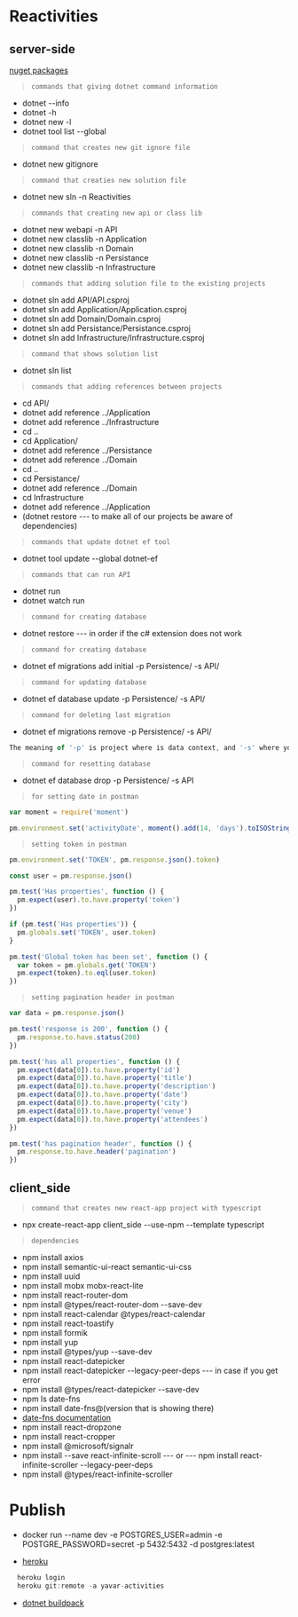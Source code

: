 # Reactivities

## server-side

[nuget packages](https://www.nuget.org/packages)

> `commands that giving dotnet command information`

- dotnet --info
- dotnet -h
- dotnet new -l
- dotnet tool list --global

> `command that creates new git ignore file`

- dotnet new gitignore

> `command that creaties new solution file`

- dotnet new sln -n Reactivities

> `commands that creating new api or class lib`

- dotnet new webapi -n API
- dotnet new classlib -n Application
- dotnet new classlib -n Domain
- dotnet new classlib -n Persistance
- dotnet new classlib -n Infrastructure

> `commands that adding solution file to the existing projects`

- dotnet sln add API/API.csproj
- dotnet sln add Application/Application.csproj
- dotnet sln add Domain/Domain.csproj
- dotnet sln add Persistance/Persistance.csproj
- dotnet sln add Infrastructure/Infrastructure.csproj

> `command that shows solution list`

- dotnet sln list

> `commands that adding references between projects`

- cd API/
- dotnet add reference ../Application
- dotnet add reference ../Infrastructure
- cd ..
- cd Application/
- dotnet add reference ../Persistance
- dotnet add reference ../Domain
- cd ..
- cd Persistance/
- dotnet add reference ../Domain
- cd Infrastructure
- dotnet add reference ../Application
- (dotnet restore --- to make all of our projects be aware of dependencies)

> `commands that update dotnet ef tool`

- dotnet tool update --global dotnet-ef

> `commands that can run API`

- dotnet run
- dotnet watch run

> `command for creating database`

- dotnet restore --- in order if the c# extension does not work

> `command for creating database`

- dotnet ef migrations add initial -p Persistence/ -s API/

> `command for updating database`

- dotnet ef database update -p Persistence/ -s API/

> `command for deleting last migration`

- dotnet ef migrations remove -p Persistence/ -s API/

```javascript
The meaning of '-p' is project where is data context, and '-s' where you forward the flag.

```

> `command for resetting database`

- dotnet ef database drop -p Persistence/ -s API

> `for setting date in postman`

```javascript
var moment = require('moment')

pm.environment.set('activityDate', moment().add(14, 'days').toISOString())
```

> `setting token in postman`

```javascript
pm.environment.set('TOKEN', pm.response.json().token)
```

```javascript
const user = pm.response.json()

pm.test('Has properties', function () {
  pm.expect(user).to.have.property('token')
})

if (pm.test('Has properties')) {
  pm.globals.set('TOKEN', user.token)
}

pm.test('Global token has been set', function () {
  var token = pm.globals.get('TOKEN')
  pm.expect(token).to.eql(user.token)
})
```

> `setting pagination header in postman`

```javascript
var data = pm.response.json()

pm.test('response is 200', function () {
  pm.response.to.have.status(200)
})

pm.test('has all properties', function () {
  pm.expect(data[0]).to.have.property('id')
  pm.expect(data[0]).to.have.property('title')
  pm.expect(data[0]).to.have.property('description')
  pm.expect(data[0]).to.have.property('date')
  pm.expect(data[0]).to.have.property('city')
  pm.expect(data[0]).to.have.property('venue')
  pm.expect(data[0]).to.have.property('attendees')
})

pm.test('has pagination header', function () {
  pm.response.to.have.header('pagination')
})
```

## client_side

> `command that creates new react-app project with typescript`

- npx create-react-app client_side --use-npm --template typescript

> `dependencies`

- npm install axios
- npm install semantic-ui-react semantic-ui-css
- npm install uuid
- npm install mobx mobx-react-lite
- npm install react-router-dom
- npm install @types/react-router-dom --save-dev
- npm install react-calendar @types/react-calendar
- npm install react-toastify
- npm install formik
- npm install yup
- npm install @types/yup --save-dev
- npm install react-datepicker
- npm install react-datepicker --legacy-peer-deps --- in case if you get error
- npm install @types/react-datepicker --save-dev
- npm ls date-fns
- npm install date-fns@(version that is showing there)
- [date-fns documentation](https://date-fns.org)
- npm install react-dropzone
- npm install react-cropper
- npm install @microsoft/signalr
- npm install --save react-infinite-scroll --- or --- npm install react-infinite-scroller --legacy-peer-deps
- npm install @types/react-infinite-scroller

# Publish

- docker run --name dev -e POSTGRES_USER=admin -e POSTGRE_PASSWORD=secret -p 5432:5432 -d postgres:latest

- [heroku](https://dashboard.heroku.com)

```javascript
  heroku login
  heroku git:remote -a yavar-activities
```

- [dotnet buildpack](https://github.com/jincod/dotnetcore-buildpack)
